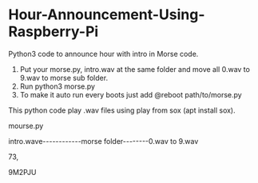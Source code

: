 # Hour-Announcement-Using-Raspberry-Pi
Python3 code to announce hour with intro in Morse code.

1. Put your morse.py, intro.wav at the same folder and move all 0.wav to 9.wav to morse sub folder.
2. Run python3 morse.py
3. To make it auto run every boots just add @reboot path/to/morse.py
   
This python code play .wav files using play from sox (apt install sox).

mourse.py

intro.wave------------morse folder--------0.wav to 9.wav


73,

9M2PJU
